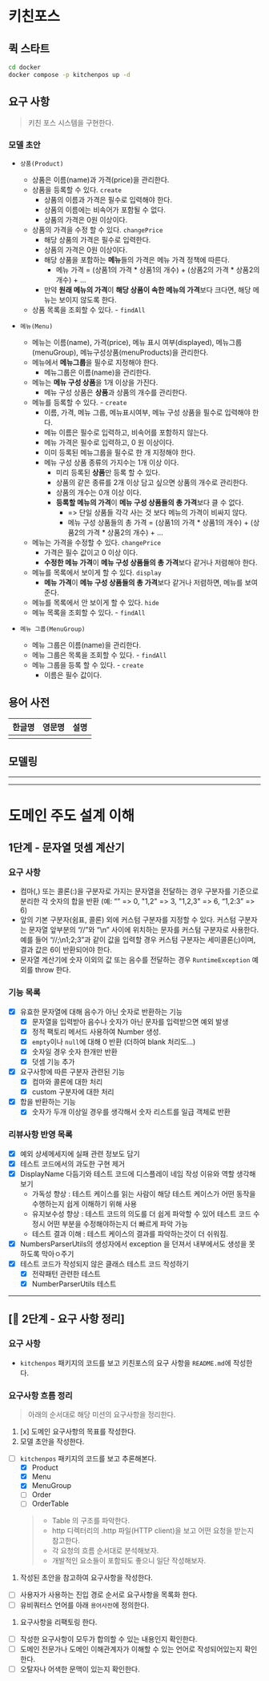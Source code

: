 # 키친포스

## 퀵 스타트

```sh
cd docker
docker compose -p kitchenpos up -d
```

## 요구 사항
> 키친 포스 시스템을 구현한다.

### 모델 초안
- `상품(Product)`
  - 상품은 이름(name)과 가격(price)을 관리한다.
  - 상품을 등록할 수 있다. `create`
      - 상품의 이름과 가격은 필수로 입력해야 한다.
      - 상품의 이름에는 비속어가 포함될 수 없다.
      - 상품의 가격은 0원 이상이다.
  - 상품의 가격을 수정 할 수 있다. `changePrice`
      - 해당 상품의 가격은 필수로 입력한다.
      - 상품의 가격은 0원 이상이다.
      - 해당 상품을 포함하는 **메뉴**들의 가격은 메뉴 가격 정책에 따른다.
          - 메뉴 가격 = (상품1의 가격 * 상품1의 개수) + (상품2의 가격 * 상품2의 개수) + ...
      - 만약 **원래 메뉴의 가격**이 **해당 상품이 속한 메뉴의 가격**보다 크다면, 해당 메뉴는 보이지 않도록 한다.
  - 상품 목록을 조회할 수 있다. - `findAll`

- `메뉴(Menu)`
  - 메뉴는 이름(name), 가격(price), 메뉴 표시 여부(displayed), 메뉴그룹(menuGroup), 메뉴구성상품(menuProducts)을 관리한다.
  - 메뉴에서 **메뉴그룹**을 필수로 지정해야 한다.
    - 메뉴그룹은 이름(name)을 관리한다.
  - 메뉴는 **메뉴 구성 상품**을 1개 이상을 가진다.
    - 메뉴 구성 상품은 **상품**과 상품의 개수를 관리한다.
  - 메뉴를 등록할 수 있다. - `create`
    - 이름, 가격, 메뉴 그룹, 메뉴표시여부, 메뉴 구성 상품을 필수로 입력해야 한다.
    - 메뉴 이름은 필수로 입력하고, 비속어를 포함하지 않는다.
    - 메뉴 가격은 필수로 입력하고, 0 원 이상이다.
    - 이미 등록된 메뉴그룹을 필수로 한 개 지정해야 한다.
    - 메뉴 구성 상품 종류의 가지수는 1개 이상 이다. 
      - 미리 등록된 **상품**만 등록 할 수 있다.
      - 상품의 같은 종류를 2개 이상 담고 싶으면 상품의 개수로 관리한다.
      - 상품의 개수는 0개 이상 이다.
      - **등록할 메뉴의 가격**이 **메뉴 구성 상품들의 총 가격**보다 클 수 없다. 
        - => 단일 상품들 각각 사는 것 보다 메뉴의 가격이 비싸지 않다.
        - 메뉴 구성 상품들의 총 가격 = (상품1의 가격 * 상품1의 개수) + (상품2의 가격 * 상품2의 개수) + ...
  - 메뉴는 가격을 수정할 수 있다. `changePrice`
    - 가격은 필수 값이고 0 이상 이다.
    - **수정한 메뉴 가격**이 **메뉴 구성 상품들의 총 가격**보다 같거나 저렴해야 한다.
  - 메뉴를 목록에서 보이게 할 수 있다. `display`
    - **메뉴 가격**이 **메뉴 구성 상품들의 총 가격**보다 같거나 저렴하면, 메뉴를 보여준다.
  - 메뉴를 목록에서 안 보이게 할 수 있다. `hide`
  - 메뉴 목록을 조회할 수 있다. - `findAll`

- `메뉴 그룹(MenuGroup)`
  - 메뉴 그룹은 이름(name)을 관리한다.
  - 메뉴 그룹은 목록을 조회할 수 있다. - `findAll`
  - 메뉴 그룹을 등록 할 수 있다. - `create`
    - 이름은 필수 값이다.

## 용어 사전

| 한글명 | 영문명 | 설명 |
| --- | --- | --- |
|  |  |  |

## 모델링


-----------------------------------------------------------------------------------------------------
---
# 도메인 주도 설계 이해

## 1단계 - 문자열 덧셈 계산기

### 요구 사항

- 컴마(,) 또는 콜론(:)을 구분자로 가지는 문자열을 전달하는 경우 구분자를 기준으로 분리한 각 숫자의 합을 반환 (예: “” => 0, "1,2" => 3, "1,2,3" => 6, “1,2:3” => 6)
- 앞의 기본 구분자(쉼표, 콜론) 외에 커스텀 구분자를 지정할 수 있다. 커스텀 구분자는 문자열 앞부분의 “//”와 “\n” 사이에 위치하는 문자를 커스텀 구분자로 사용한다.<br>
  예를 들어 “//;\n1;2;3”과 같이 값을 입력할 경우 커스텀 구분자는 세미콜론(;)이며, 결과 값은 6이 반환되어야 한다.
- 문자열 계산기에 숫자 이외의 값 또는 음수를 전달하는 경우 `RuntimeException` 예외를 throw 한다.

### 기능 목록
- [x] 유효한 문자열에 대해 음수가 아닌 숫자로 반환하는 기능
  - [x] 문자열을 입력받아 음수나 숫자가 아닌 문자를 입력받으면 예외 발생
  - [x] 정적 팩토리 메서드 사용하여 Number 생성.
  - [x] `empty`이나 `null`에 대해 0 반환 (더하여 blank 처리도...)
  - [x] 숫자일 경우 숫자 한개만 반환
  - [x] 덧셈 기능 추가
- [x] 요구사항에 따른 구분자 관련된 기능
  - [x] 컴마와 콜론에 대한 처리
  - [x] custom 구분자에 대한 처리
- [x] 합을 반환하는 기능
  - [x] 숫자가 두개 이상일 경우를 생각해서 숫자 리스트를 일급 객체로 반환

### 리뷰사항 반영 목록
- [x] 예외 상세메세지에 실패 관련 정보도 담기
- [x] 테스트 코드에서의 과도한 구현 제거
- [x] DisplayName 다듬기와 테스트 코드에 디스플레이 네임 작성 이유와 역할 생각해보기
  - 가독성 향상 : 테스트 케이스를 읽는 사람이 해당 테스트 케이스가 어떤 동작을 수행하는지 쉽게 이해하기 위해 사용
  - 유지보수성 향상 : 테스트 코드의 의도를 더 쉽게 파악할 수 있어 테스트 코드 수정시 어떤 부분을 수정해야하는지 더 빠르게 파악 가능
  - 테스트 결과 이해 : 테스트 케이스의 결과를 파악하는것이 더 쉬워짐.
- [x] NumbersParserUtils의 생성자에서 exception 을 던져서 내부에서도 생성을 못하도록 막아ㅇ주기
- [x] 테스트 코드가 작성되지 않은 클래스 테스트 코드 작성하기
  - [x] 전략패턴 관련한 테스트
  - [x] NumberParserUtils 테스트

---

## [🚀 2단계 - 요구 사항 정리]

### 요구 사항
- `kitchenpos` 패키지의 코드를 보고 키친포스의 요구 사항을 `README.md`에 작성한다.

### 요구사항 흐름 정리
> 아래의 순서대로 해당 미션의 요구사항을 정리한다.

1. [x] 도메인 요구사항의 목표를 작성한다.
1. 모델 초안을 작성한다.
  - [ ] `kitchenpos` 패키지의 코드를 보고 추론해본다.
    - [x] Product
    - [x] Menu
    - [x] MenuGroup
    - [ ] Order
    - [ ] OrderTable
    > - Table 의 구조를 파악한다.
    > - http 디렉터리의 .http 파일(HTTP client)을 보고 어떤 요청을 받는지 참고한다.
    > - 각 요청의 흐름 순서대로 분석해보자.
    > - 개발적인 요소들이 포함되도 좋으니 일단 작성해보자.
1. 작성된 초안을 참고하여 요구사항을 작성한다.
  - [ ] 사용자가 사용하는 진입 경로 순서로 요구사항을 목록화 한다.
  - [ ] 유비쿼터스 언어를 아래 `용어사전`에 정의한다.
1. 요구사항을 리팩토링 한다.
  - [ ] 작성한 요구사항이 모두가 합의할 수 있는 내용인지 확인한다.
  - [ ] 도메인 전문가나 도메인 이해관계자가 이해할 수 있는 언어로 작성되어있는지 확인한다.
  - [ ] 오탈자나 어색한 문맥이 있는지 확인한다.

